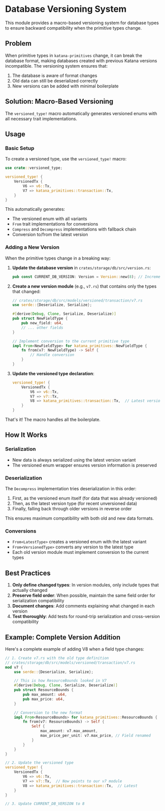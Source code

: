# Database Versioning System

This module provides a macro-based versioning system for database types to ensure backward compatibility when the primitive types change.

## Problem

When primitive types in `katana-primitives` change, it can break the database format, making databases created with previous Katana versions incompatible. The versioning system ensures that:

1. The database is aware of format changes
2. Old data can still be deserialized correctly
3. New versions can be added with minimal boilerplate

## Solution: Macro-Based Versioning

The `versioned_type!` macro automatically generates versioned enums with all necessary trait implementations.

## Usage

### Basic Setup

To create a versioned type, use the `versioned_type!` macro:

```rust
use crate::versioned_type;

versioned_type! {
    VersionedTx {
        V6 => v6::Tx,
        V7 => katana_primitives::transaction::Tx,
    }
}
```

This automatically generates:
- The versioned enum with all variants
- `From` trait implementations for conversions
- `Compress` and `Decompress` implementations with fallback chain
- Conversion to/from the latest version

### Adding a New Version

When the primitive types change in a breaking way:

1. **Update the database version** in `crates/storage/db/src/version.rs`:
   ```rust
   pub const CURRENT_DB_VERSION: Version = Version::new(8); // Increment version
   ```

2. **Create a new version module** (e.g., `v7.rs`) that contains only the types that changed:
   ```rust
   // crates/storage/db/src/models/versioned/transaction/v7.rs
   use serde::{Deserialize, Serialize};

   #[derive(Debug, Clone, Serialize, Deserialize)]
   pub struct NewFieldType {
       pub new_field: u64,
       // ... other fields
   }

   // Implement conversion to the current primitive type
   impl From<NewFieldType> for katana_primitives::NewFieldType {
       fn from(v7: NewFieldType) -> Self {
           // Handle conversion
       }
   }
   ```

3. **Update the versioned type declaration**:
   ```rust
   versioned_type! {
       VersionedTx {
           V6 => v6::Tx,
           V7 => v7::Tx,
           V8 => katana_primitives::transaction::Tx,  // Latest version
       }
   }
   ```

That's it! The macro handles all the boilerplate.

## How It Works

### Serialization
- New data is always serialized using the latest version variant
- The versioned enum wrapper ensures version information is preserved

### Deserialization
The `Decompress` implementation tries deserialization in this order:
1. First, as the versioned enum itself (for data that was already versioned)
2. Then, as the latest version type (for recent unversioned data)
3. Finally, falling back through older versions in reverse order

This ensures maximum compatibility with both old and new data formats.

### Conversions
- `From<LatestType>` creates a versioned enum with the latest variant
- `From<VersionedType>` converts any version to the latest type
- Each old version module must implement conversion to the current types

## Best Practices

1. **Only define changed types**: In version modules, only include types that actually changed
2. **Preserve field order**: When possible, maintain the same field order for serialization compatibility
3. **Document changes**: Add comments explaining what changed in each version
4. **Test thoroughly**: Add tests for round-trip serialization and cross-version compatibility

## Example: Complete Version Addition

Here's a complete example of adding V8 when a field type changes:

```rust
// 1. Create v7.rs with the old type definition
// crates/storage/db/src/models/versioned/transaction/v7.rs
mod v7 {
    use serde::{Deserialize, Serialize};

    // This is how ResourceBounds looked in V7
    #[derive(Debug, Clone, Serialize, Deserialize)]
    pub struct ResourceBounds {
        pub max_amount: u64,
        pub max_price: u64,
    }

    // Conversion to the new format
    impl From<ResourceBounds> for katana_primitives::ResourceBounds {
        fn from(v7: ResourceBounds) -> Self {
            Self {
                max_amount: v7.max_amount,
                max_price_per_unit: v7.max_price, // Field renamed
            }
        }
    }
}

// 2. Update the versioned type
versioned_type! {
    VersionedTx {
        V6 => v6::Tx,
        V7 => v7::Tx,  // Now points to our v7 module
        V8 => katana_primitives::transaction::Tx,  // Latest
    }
}

// 3. Update CURRENT_DB_VERSION to 8
```
